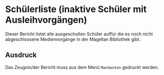 ﻿# Schülerliste (inaktive Schüler mit Ausleihvorgängen)


Dieser Bericht listet alle ausgeschulten Schüler auffür die es noch nicht abgeschlossene Medienvorgänge in der Magellan Bibliothek gibt.

## Ausdruck

Das Zeugnis/der Bericht muss aus dem Menü `Mandanten` gedruckt werden.